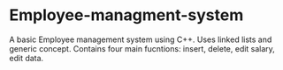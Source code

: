# Employee-managment-system
A basic Employee management system using C++.
Uses linked lists and generic concept.
Contains four main fucntions: insert, delete, edit salary, edit data.
